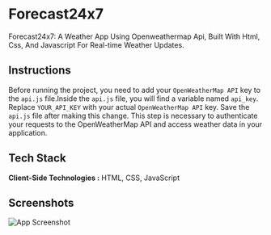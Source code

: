 # Forecast24x7

Forecast24x7: A Weather App Using Openweathermap Api, Built With Html, Css, And Javascript For Real-time Weather Updates.


## Instructions

Before running the project, you need to add your `OpenWeatherMap API` key to the `api.js` file.Inside the `api.js` file, you will find a variable named `api_key`. Replace `YOUR_API_KEY` with your actual `OpenWeatherMap API` key. Save the `api.js` file after making this change. This step is necessary to authenticate your requests to the OpenWeatherMap API and access weather data in your application.
## Tech Stack

**Client-Side Technologies :** HTML, CSS, JavaScript


## Screenshots

![App Screenshot](https://github.com/sayedanowar/Full-fledged-Weather-App/blob/main/preview.png)

